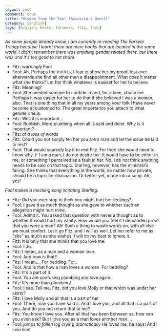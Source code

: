 ```yaml
---
layout: post
comments: true
title: "Wisdom from the Fool (Assassin's Quest)"
category: [english]
tags: [english, books, farseers, fitz, fool]
---
```


*As some people already know, I am currently re-reading The Farseer Trilogy
 because I learnt there are more books that are located in the same world.
 I didn't remember there was anything gender related there, but there was
 and it's too good to not share.*

* Fitz: *warningly* Fool
* Fool: Ah. Perhaps the truth is, I fear to show her my proof, lest ever
  afterwards she find all other men a disappointment. What does it matter
  what she thinks? Let her think whatever is easiest for her to believe.
* Fitz: Meaning?
* Fool: She needed somone to confide in and, for a time, chose me. Perhaps
  it was easier for her to do that if she believed I was a woman, also.
  That is one thing that in all my years among your folk I have never
  become accustomed to. The great importance you attach to what gender one
  is.
* Fitz: Well it is important...
* Fool: Rubbish. Mere plumbing when all is said and done. Why is it
  important?
* Fitz: *at a loss of words*
* Fitz: Could you not simply tell her you are a man and let the issue be
  laid to rest?
* Fool: That would scarcely lay it to rest Fitz. For then she would need
  to know why, if I am a man, I do not desire her. It would have to be
  either in me, or something I perceived as a fault in her. No. I do not
  think anything needs to be said on that topic. Starling, however, has
  the ministrel's failing. She thinks that everything in the world, no
  matter how private, should be a topic for discussion. Or better yet,
  made into a song. Ah, yes!

*Fool makes a mocking song imitating Starling.*

* Fitz: Did you ever stop to think you might hurt her feelings?
* Fool: I gave it as much thought as she gave to whether such an allegation
  might hurt mine.
* Fool: Admit it. You asked that question with never a thought as to
  whether it would hurt my vanity. How would you feel if I demanded proof
  that you were a man? Ah! Such a thing to waste words on, with all else
  we must confort. Let it go Fitz, and I will as well. Let her refer to me
  as "she" as much as she wishes. I will do my best to ignore it.
* Fitz: It is only that she thinks that you love me.
* Fool: I do.
* Fitz: I mean, as a man and a woman love.
* Fool: And how is that?
* Fitz: I mean.... For bedding. For...
* Fool: And is that how a man loves a woman. For bedding?
* Fitz: It's a part of it.
* Fool: You are confusing plumbing and love again.
* Fitz: It's more than plumbing!
* Fool: I see. Tell me, Fitz, did you love Molly or that which was under
  her skirts?
* Fitz: I love Molly and all that is a part of her
* Fool: There, now you have said it. And I love you, and all that is a
  part of you. And do you not return that to me?
* Fitz: You know I love you. After all that has been between us, how can
  you even ask? But I love you as a man loves another man ...
* Fool: *jumps to fallen log crying dramatically* He loves me, he says!
  And I love him!
